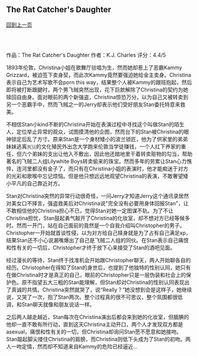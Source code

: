## The Rat Catcher's Daughter
[回到上一页](https://boheme13.github.io/Reviews/)  &nbsp;&nbsp;

<br>
<br>

作品：The Rat Catcher's Daughter
作者：K.J. Charles
评分：4.4/5

1893年伦敦，Christina小姐在歌舞厅驻唱为生，然而她却惹上了恶霸Kammy Grizzard，被迫签下卖身契，而此次Kammy竟然要强迫她给金主卖身。Christina表示自己为艺术写歌不会porn this way，结果整个人被Kammy的跟班抱起，然后即将被打断跟腱时，两个男飞贼突然出现，花下巨款解除了Christina的契约为她赎回自由身。面对眼前的两个新强盗，Christina惊恐万分，以为自己又被转卖到另一个恶霸手中，然而飞贼之一的Jerry却表示他们受好朋友Stan委托特意来救美。

不相信Stan小kind不断的Christina开始在表演过程中寻找这个叫做Stan的陌生人，定位举止异常的观众，试图摸清他的企图，然而台下的Stan被Christina的眼神锁定后乱了方寸。原来Stan是一个身材矮小的波兰锁匠，他为了供家里的弟弟妹妹逃离🇷🇺的文化殖民外出念大学跑来伦敦当学徒赚钱，一个人扛下养家的重任，但六个弟妹的支出让他入不敷出，因此他还暗地里干着转卖赃物的勾当，帮助著名的飞贼二人组Lilywhite Boys转卖偷来的珠宝。然而多年的劳累让Stan心力憔悴，连河里都没有金子了，而只有在Christina小姐的表演时，他才能痴迷于对方的光彩和歌喉中忘记烦恼。但是他只想远远地观望Christina的表演，不敢奢望矮小平凡的自己靠近对方。

Stan对Christina突然的异常行动很奇怪，一问Jerry才知道Jerry这个通讯录居然对美女口不择言，强盗救美后对Christina说"完全没有必要用身体回报Stan"，让不敢相信他的Christina担心不已，觉得Stan对她一定图谋不轨。为了不让Christina担忧，Stan鼓起勇气敲开了Christina的化妆室，却不想对方已经等候多时。然而一开门，站在自己面前的竟然是一个自我介绍叫Christopher的男子。Christopher一开始就首谈性侵，以为对方给自己赎身就是为了占有自己满足xp，结果Stan还不小心说漏嘴爆出了自己是飞贼二人组的同伙。在Stan表示自己痛恨和性有关的一切后，Christopher才终于放下心来接受了Stan的酒吧见面。

经过漫长的等待，Stan终于找准机会开始跟Christopher聊天，两人开始聊各自的经历。Christopher在得知了Stan的身世后，也提到了他独特的性别认同，她只有在做Christina时才是真正的自己，眼前的Christopher只是一层伪装和社会上的保护色。原不指望五大三粗的Stan能理解，但Stan却对Christina的性别认同表现出了真诚的共情。Christina突然就哭了，说“Really？”她没想到会是这样子，她继续说，又哭了一次，抱了Stan两次。整个过程真的很不可思议，整个氛围都很低调，和Stan聊天就像和朋友说话一样。

之后两人越走越近，Stan每次在Christina演出后都会来到她的化妆室，但腼腆的他却一直不敢有所行动，直到这天Christina主动开口，两个人才发现双方都是asexual，痛恨和性有关的一切，但Christina却询问Stan愿不愿意和她接吻。Stan踮起脚尖搂住Christina的肩膀，而Christina则低下头成为了Stan的初吻。两人一吻定情，然而却不知道来自Kammy的危险已经逼近...